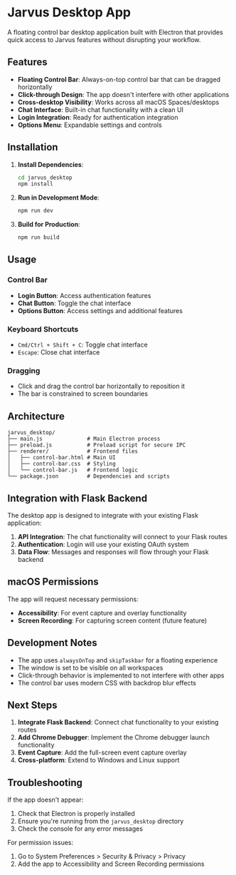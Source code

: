 # Jarvus Desktop App

A floating control bar desktop application built with Electron that provides quick access to Jarvus features without disrupting your workflow.

## Features

- **Floating Control Bar**: Always-on-top control bar that can be dragged horizontally
- **Click-through Design**: The app doesn't interfere with other applications
- **Cross-desktop Visibility**: Works across all macOS Spaces/desktops
- **Chat Interface**: Built-in chat functionality with a clean UI
- **Login Integration**: Ready for authentication integration
- **Options Menu**: Expandable settings and controls

## Installation

1. **Install Dependencies**:
   ```bash
   cd jarvus_desktop
   npm install
   ```

2. **Run in Development Mode**:
   ```bash
   npm run dev
   ```

3. **Build for Production**:
   ```bash
   npm run build
   ```

## Usage

### Control Bar
- **Login Button**: Access authentication features
- **Chat Button**: Toggle the chat interface
- **Options Button**: Access settings and additional features

### Keyboard Shortcuts
- `Cmd/Ctrl + Shift + C`: Toggle chat interface
- `Escape`: Close chat interface

### Dragging
- Click and drag the control bar horizontally to reposition it
- The bar is constrained to screen boundaries

## Architecture

```
jarvus_desktop/
├── main.js              # Main Electron process
├── preload.js           # Preload script for secure IPC
├── renderer/            # Frontend files
│   ├── control-bar.html # Main UI
│   ├── control-bar.css  # Styling
│   └── control-bar.js   # Frontend logic
└── package.json         # Dependencies and scripts
```

## Integration with Flask Backend

The desktop app is designed to integrate with your existing Flask application:

1. **API Integration**: The chat functionality will connect to your Flask routes
2. **Authentication**: Login will use your existing OAuth system
3. **Data Flow**: Messages and responses will flow through your Flask backend

## macOS Permissions

The app will request necessary permissions:
- **Accessibility**: For event capture and overlay functionality
- **Screen Recording**: For capturing screen content (future feature)

## Development Notes

- The app uses `alwaysOnTop` and `skipTaskbar` for a floating experience
- The window is set to be visible on all workspaces
- Click-through behavior is implemented to not interfere with other apps
- The control bar uses modern CSS with backdrop blur effects

## Next Steps

1. **Integrate Flask Backend**: Connect chat functionality to your existing routes
2. **Add Chrome Debugger**: Implement the Chrome debugger launch functionality
3. **Event Capture**: Add the full-screen event capture overlay
4. **Cross-platform**: Extend to Windows and Linux support

## Troubleshooting

If the app doesn't appear:
1. Check that Electron is properly installed
2. Ensure you're running from the `jarvus_desktop` directory
3. Check the console for any error messages

For permission issues:
1. Go to System Preferences > Security & Privacy > Privacy
2. Add the app to Accessibility and Screen Recording permissions 